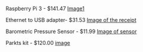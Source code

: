 Raspberry Pi 3  - $141.47 [Image1 ](https://raw.githubusercontent.com/GursehajHarika/barometricsensor/master/Project%20receipts/raspberry.png.jpg)
       

Ethernet to USB adapter- $31.53 [Image of the receipt](https://raw.githubusercontent.com/GursehajHarika/barometricsensor/master/Project%20receipts/Adapter.png)   

Barometric Pressure Sensor - $11.99 [Image of sensor ](https://raw.githubusercontent.com/GursehajHarika/barometricsensor/master/Project%20receipts/reciept%20sensor.png)   

Parkts kit - $120.00 
[image](https://raw.githubusercontent.com/GursehajHarika/barometricsensor/master/Project%20receipts/20181002_175841.jpg)
